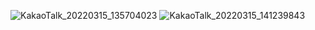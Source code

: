 

![KakaoTalk_20220315_135704023](https://user-images.githubusercontent.com/101167304/158311002-1d5f5fbd-8454-416f-84ed-73a93bbf736f.jpg)
![KakaoTalk_20220315_141239843](https://user-images.githubusercontent.com/101167304/158311084-828107a3-1681-4167-b475-39329ec40c32.jpg)
